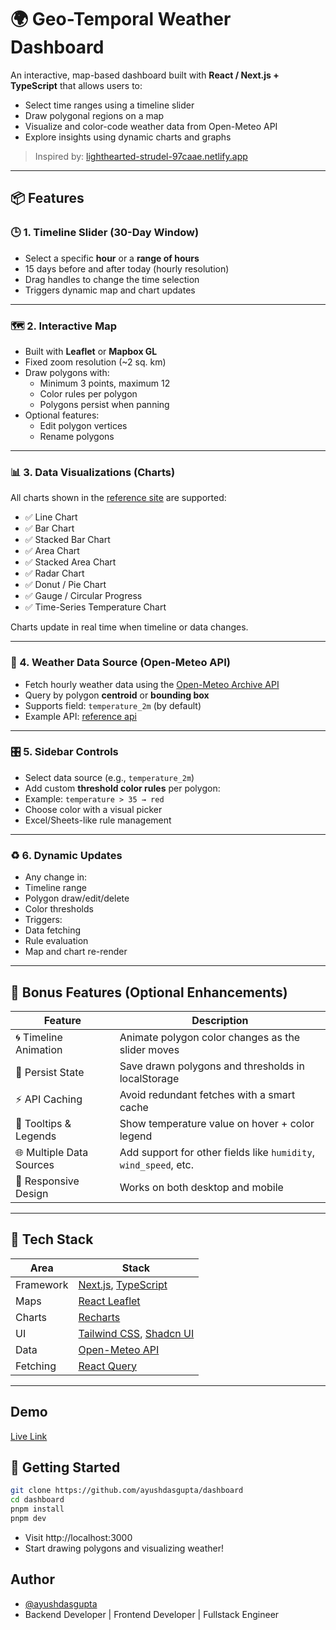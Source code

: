 # 🌍 Geo-Temporal Weather Dashboard

An interactive, map-based dashboard built with **React / Next.js + TypeScript** that allows users to:

- Select time ranges using a timeline slider
- Draw polygonal regions on a map
- Visualize and color-code weather data from Open-Meteo API
- Explore insights using dynamic charts and graphs

> Inspired by: [lighthearted-strudel-97caae.netlify.app](https://lighthearted-strudel-97caae.netlify.app)

---

## 📦 Features

### 🕒 1. Timeline Slider (30-Day Window)
- Select a specific **hour** or a **range of hours**
- 15 days before and after today (hourly resolution)
- Drag handles to change the time selection
- Triggers dynamic map and chart updates

---

### 🗺️ 2. Interactive Map
- Built with **Leaflet** or **Mapbox GL**
- Fixed zoom resolution (~2 sq. km)
- Draw polygons with:
  - Minimum 3 points, maximum 12
  - Color rules per polygon
  - Polygons persist when panning
- Optional features:
  - Edit polygon vertices
  - Rename polygons

---

### 📊 3. Data Visualizations (Charts)
All charts shown in the [reference site](https://lighthearted-strudel-97caae.netlify.app) are supported:

- ✅ Line Chart
- ✅ Bar Chart
- ✅ Stacked Bar Chart
- ✅ Area Chart
- ✅ Stacked Area Chart
- ✅ Radar Chart
- ✅ Donut / Pie Chart
- ✅ Gauge / Circular Progress
- ✅ Time-Series Temperature Chart

Charts update in real time when timeline or data changes.

---

### 🧪 4. Weather Data Source (Open-Meteo API)
- Fetch hourly weather data using the [Open-Meteo Archive API](https://open-meteo.com/en/docs)
- Query by polygon **centroid** or **bounding box**
- Supports field: `temperature_2m` (by default)
- Example API:
[reference api](https://archive-api.open-meteo.com/v1/archive?latitude=22.57&longitude=88.36&start_date=2025-07-18&end_date=2025-08-01&hourly=temperature_2m)


---

### 🎛️ 5. Sidebar Controls
- Select data source (e.g., `temperature_2m`)
- Add custom **threshold color rules** per polygon:
- Example: `temperature > 35 → red`
- Choose color with a visual picker
- Excel/Sheets-like rule management

---

### ♻️ 6. Dynamic Updates
- Any change in:
- Timeline range
- Polygon draw/edit/delete
- Color thresholds
- Triggers:
- Data fetching
- Rule evaluation
- Map and chart re-render

---

## 🔁 Bonus Features (Optional Enhancements)
| Feature | Description |
|--------|-------------|
| 🌀 Timeline Animation | Animate polygon color changes as the slider moves |
| 🧠 Persist State | Save drawn polygons and thresholds in localStorage |
| ⚡ API Caching | Avoid redundant fetches with a smart cache |
| 💬 Tooltips & Legends | Show temperature value on hover + color legend |
| 🌐 Multiple Data Sources | Add support for other fields like `humidity`, `wind_speed`, etc. |
| 📱 Responsive Design | Works on both desktop and mobile |

---

## 🧱 Tech Stack

| Area | Stack |
|------|-------|
| Framework |  [Next.js](https://nextjs.org/), [TypeScript](https://www.typescriptlang.org/) |
| Maps | [React Leaflet](https://react-leaflet.js.org/) |
| Charts | [Recharts](https://recharts.org/)|
| UI | [Tailwind CSS](https://tailwindcss.com/), [Shadcn UI](https://ui.shadcn.com/) |
| Data | [Open-Meteo API](https://open-meteo.com/) |
| Fetching | [React Query](https://tanstack.com/query/v4) |

---

## Demo

[Live Link](https://dashboard-seven-eosin-28.vercel.app/)


## 🚀 Getting Started

```bash
git clone https://github.com/ayushdasgupta/dashboard
cd dashboard
pnpm install
pnpm dev
```
- Visit http://localhost:3000
- Start drawing polygons and visualizing weather!

## Author
- [@ayushdasgupta](https://www.github.com/ayushdasgupta)
- Backend Developer | Frontend Developer  |  Fullstack Engineer

